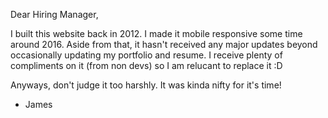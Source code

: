 Dear Hiring Manager,

I built this website back in 2012. I made it mobile responsive some time around 2016.
Aside from that, it hasn't received any major updates beyond occasionally updating my
portfolio and resume.  I receive plenty of compliments on it (from non devs) so I am relucant
to replace it :D

Anyways, don't judge it too harshly.  It was kinda nifty for it's time! 

- James
